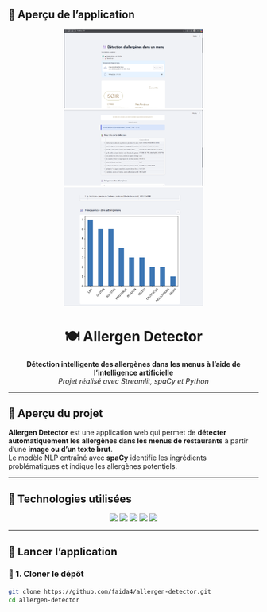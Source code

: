 <!-- Bannière -->
## 📸 Aperçu de l’application

<p align="center">
  <img src="images/app1.png" alt="Page d'accueil" width="280"/>
  <img src="images/app2.png" alt="Analyse d’un menu" width="280"/>
  <img src="images/app3.png" alt="Résultats de détection" width="280"/>
</p>


<h1 align="center">🍽️ Allergen Detector</h1>
<p align="center">
  <b>Détection intelligente des allergènes dans les menus à l’aide de l’intelligence artificielle</b><br>
  <i>Projet réalisé avec Streamlit, spaCy et Python</i>
</p>

---

## 🌟 Aperçu du projet

**Allergen Detector** est une application web qui permet de **détecter automatiquement les allergènes dans les menus de restaurants** à partir d’une **image ou d’un texte brut**.  
Le modèle NLP entraîné avec **spaCy** identifie les ingrédients problématiques et indique les allergènes potentiels.

---

## 🧠 Technologies utilisées

<p align="center">
  <img src="https://img.shields.io/badge/Python-3776AB?style=for-the-badge&logo=python&logoColor=white"/>
  <img src="https://img.shields.io/badge/Streamlit-FF4B4B?style=for-the-badge&logo=streamlit&logoColor=white"/>
  <img src="https://img.shields.io/badge/spaCy-09A3D5?style=for-the-badge&logo=spacy&logoColor=white"/>
  <img src="https://img.shields.io/badge/NLP-8E44AD?style=for-the-badge"/>
  <img src="https://img.shields.io/badge/JSON-000000?style=for-the-badge&logo=json&logoColor=white"/>
</p>

---

## 🚀 Lancer l’application

### 🧩 1. Cloner le dépôt
```bash
git clone https://github.com/faida4/allergen-detector.git
cd allergen-detector
